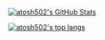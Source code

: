 [![atosh502's GitHub Stats](https://github-readme-stats.vercel.app/api?username=atosh502&count_private=true&show_icons=true&theme=transparent&title_color=5A8095)](https://github.com/anuraghazra/github-readme-stats)

[![atosh502's top langs](https://github-readme-stats.vercel.app/api/top-langs/?username=atosh502&layout=compact&&hide=jupyter%20notebook,c&theme=transparent&title_color=5A8095)](https://github.com/anuraghazra/github-readme-stats)

<!--
**atosh502/atosh502** is a ✨ _special_ ✨ repository because its `README.md` (this file) appears on your GitHub profile.

Here are some ideas to get you started:

- 🔭 I’m currently working on ...
- 🌱 I’m currently learning ...
- 👯 I’m looking to collaborate on ...
- 🤔 I’m looking for help with ...
- 💬 Ask me about ...
- 📫 How to reach me: ...
- 😄 Pronouns: ...
- ⚡ Fun fact: ...
-->
